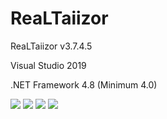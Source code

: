 # ReaLTaiizor
  <p>ReaLTaiizor v3.7.4.5</p>
  <p>Visual Studio 2019</p>
  <p>.NET Framework 4.8 (Minimum 4.0)</p>
  <img src="https://www.photo.herominyum.com/resimler/2020/04/10/IxQS.png"></>
  <img src="https://www.photo.herominyum.com/resimler/2020/04/10/IBoD.png"></>
  <img src="https://www.photo.herominyum.com/resimler/2020/04/10/ISqO.png"></>
  <img src="https://www.photo.herominyum.com/resimler/2020/04/10/ImpF.png"></>